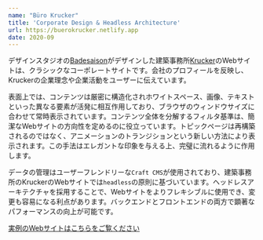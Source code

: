 ```yaml
---
name: "Büro Krucker"
title: 'Corporate Design & Headless Architecture'
url: https://buerokrucker.netlify.app
date: 2020-09
---
```

デザインスタジオの[Badesaison](https://badesaison.ch)がデザインした建築事務所[Krucker](https://buerokrucker.netlify.app)のWebサイトは、クラシックなコーポレートサイトです。会社のプロフィールを反映し、Kruckerの企業理念や企業活動をユーザーに伝えています。

表面上では、コンテンツは厳密に構造化されホワイトスペース、画像、テキストといった異なる要素が活発に相互作用しており、ブラウザのウィンドウサイズに合わせて常時表示されています。コンテンツ全体を分解するフィルタ基準は、簡潔なWebサイトの方向性を定めるのに役立っています。トピックページは再構築されるのではなく、アニメーションのトランジションという新しい方法により表示されます。この手法はエレガントな印象を与える上、完璧に流れるように作用します。

データの管理はユーザーフレンドリーな`Craft CMS`が使用されており、建築事務所のKruckerのWebサイトでは`headless`の原則に基づいています。ヘッドレスアーキテクチャを採用することで、Webサイトをよりフレキシブルに使用でき、変更も容易になる利点があります。バックエンドとフロントエンドの両方で顕著なパフォーマンスの向上が可能です。

[実例のWebサイトはこちらをご覧ください](https://buerokrucker.netlify.app)
